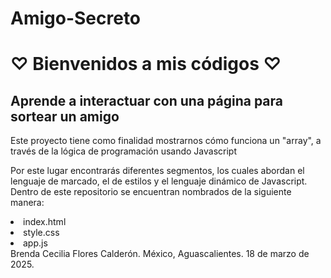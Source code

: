# Amigo-Secreto
<h1> ♡ Bienvenidos a mis códigos ♡ </h1>

<h2>Aprende a interactuar con una página para sortear un amigo</h2>
<div>
<p>Este proyecto tiene como finalidad mostrarnos cómo funciona un "array", a través de la lógica de programación usando Javascript</p>
<p>Por este lugar encontrarás diferentes segmentos, los cuales abordan el lenguaje de marcado, el de estilos y el lenguaje dinámico de Javascript. 
Dentro de este repositorio se encuentran nombrados de la siguiente manera:</p>

<li>index.html</li>
<li>style.css</li>
<li>app.js</li>
</div>


 <div><footer>Brenda Cecilia Flores Calderón. México, Aguascalientes. 18 de marzo de 2025. </footer> </div>

